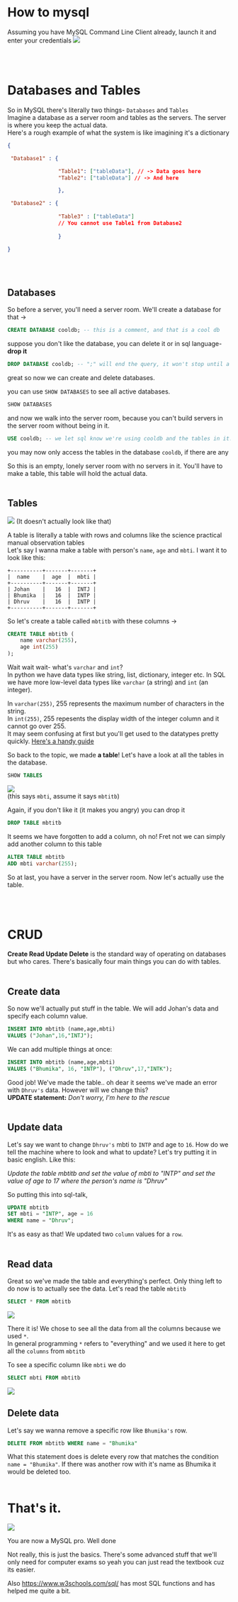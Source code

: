 # How to mysql
Assuming you have MySQL Command Line Client already, launch it and enter your credentials
![](../imgs/mysqlclient.png)

<br><br>

# Databases and Tables
So in MySQL there's literally two things- `Databases` and `Tables` <br>
Imagine a database as a server room and tables as the servers. The server is where you keep the actual data. <br>
Here's a rough example of what the system is like imagining it's a dictionary
```json
{

 "Database1" : {

                "Table1": ["tableData"], // -> Data goes here
                "Table2": ["tableData"] // -> And here

                },

 "Database2" : {
                
                "Table3" : ["tableData"] 
                // You cannot use Table1 from Database2
    
                }

}
```
<br><br>
## Databases
So before a server, you'll need a server room. We'll create a database for that ->
```sql
CREATE DATABASE cooldb; -- this is a comment, and that is a cool db
``` 
suppose you don't like the database, you can delete it or in sql language- **drop it**
```sql
DROP DATABASE cooldb; -- ";" will end the query, it won't stop until a stopper like ;
```
great so now we can create and delete databases.

you can use `SHOW DATABASES` to see all active databases.
```sql
SHOW DATABASES
```


and now we walk into the server room, because you can't build servers in the server room without being in it.
```sql
USE cooldb; -- we let sql know we're using cooldb and the tables in it.
```

you may now only access the tables in the database `cooldb`, if there are any

So this is an empty, lonely server room with no servers in it. You'll have to make a table, this table will hold the actual data.
<br><br>

## Tables
![](../imgs/table.png) (It doesn't actually look like that)

A table is literally a table with rows and columns like the science practical manual observation tables <br>
Let's say I wanna make a table with person's `name`, `age` and  `mbti`. I want it to look like this:

```
+----------+-------+-------+
|  name    |  age  |  mbti |
+----------+-------+-------+
| Johan    |   16  |  INTJ |
| Bhumika  |   16  |  INTP |
| Dhruv    |   16  |  INTP |
+----------+-------+-------+
```
So let's create a table called `mbtitb` with these columns ->
```sql
CREATE TABLE mbtitb (
    name varchar(255),
    age int(255)
);
```
Wait wait wait- what's `varchar` and `int`? <br>
In python we have data types like string, list, dictionary, integer etc. In SQL we have more low-level data types like `varchar` (a string) and `int` (an integer). <br>

In `varchar(255)`, 255 represents the maximum number of characters in the string. <br>
In `int(255)`, 255 repesents the display width of the integer column and it cannot go over 255. <br>
It may seem confusing at first but you'll get used to the datatypes pretty quickly. [Here's a handy guide](https://www.w3schools.com/sql/sql_datatypes.asp)

So back to the topic, we made **a table**! Let's have a look at all the tables in the database.
```sql
SHOW TABLES
```
![](../imgs/showtables.png) <br> (this says `mbti`, assume it says `mbtitb`)

Again, if you don't like it (it makes you angry) you can drop it
```sql
DROP TABLE mbtitb
```

It seems we have forgotten to add a column, oh no! Fret not we can simply add another column to this table
```sql
ALTER TABLE mbtitb
ADD mbti varchar(255);
```

So at last, you have a server in the server room. Now let's actually use the table.

<br><br>

# CRUD
**Create Read Update Delete** is the standard way of operating on databases but who cares. There's basically four main things you can do with tables. <br><br>
## Create data
So now we'll actually put stuff in the table. We will add Johan's data and specify each column value.
```sql
INSERT INTO mbtitb (name,age,mbti)
VALUES ("Johan",16,"INTJ");
```
We can add multiple things at once:
```sql
INSERT INTO mbtitb (name,age,mbti)
VALUES ("Bhumika", 16, "INTP"), ("Dhruv",17,"INTK");
```
Good job! We've made the table.. oh dear it seems we've made an error with `Dhruv's` data. However will we change this? <br>
**UPDATE statement:** *Don't worry, I'm here to the rescue*
<br><br>

## Update data

Let's say we want to change `Dhruv's` mbti to `INTP` and age to `16`. How do we tell the machine where to look and what to update? Let's try putting it in basic english. Like this:

*Update the table mbtitb and set the value of mbti to "INTP" and set the value of age to 17 where the person's name is "Dhruv"*

So putting this into sql-talk,
```sql
UPDATE mbtitb
SET mbti = "INTP", age = 16
WHERE name = "Dhruv";
```
It's as easy as that! We updated two `column` values for a `row`.
<br><br>

## Read data

Great so we've made the table and everything's perfect. Only thing left to do now is to actually see the data. Let's read the table `mbtitb`

```sql
SELECT * FROM mbtitb
```
![](../imgs/showtabledata.png)

There it is! We chose to see all the data from all the columns because we used `*`. <br>
In general programming `*` refers to "everything" and we used it here to get all the `columns` from `mbtitb`

To see a specific column like `mbti` we do
```sql
SELECT mbti FROM mbtitb
```
![](./imgs/showspecificcolumns.png)
<br>

## Delete data

Let's say we wanna remove a specific row like `Bhumika's` row.
```sql
DELETE FROM mbtitb WHERE name = "Bhumika"
```
What this statement does is delete every row that matches the condition `name = "Bhumika"`. If there was another row with it's name as Bhumika it would be deleted too.
<br><br>

# That's it.

![](../imgs/welldone.jpg)

You are now a MySQL pro. Well done

Not really, this is just the basics. There's some advanced stuff that we'll only need for computer exams so yeah you can just read the textbook cuz its easier.

Also https://www.w3schools.com/sql/ has most SQL functions and has helped me quite a bit.
